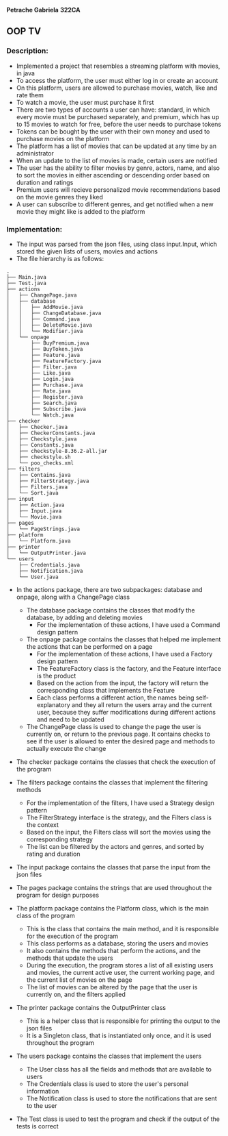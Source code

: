 **Petrache Gabriela**
**322CA**

## OOP TV

### Description:
* Implemented a project that resembles a streaming platform with movies, in java
* To access the platform, the user must either log in or create an account
* On this platform, users are allowed to purchase movies, watch, like and rate them
* To watch a movie, the user must purchase it first
* There are two types of accounts a user can have: standard, in which every movie must be purchased separately, 
and premium, which has up to 15 movies to watch for free, before the user needs to purchase tokens
* Tokens can be bought by the user with their own money and used to purchase movies on the platform
* The platform has a list of movies that can be updated at any time by an administrator
* When an update to the list of movies is made, certain users are notified
* The user has the ability to filter movies by genre, actors, name, and also to sort the movies in either ascending or
descending order based on duration and ratings
* Premium users will recieve personalized movie recommendations based on the movie genres they liked
* A user can subscribe to different genres, and get notified when a new movie they might like is added to the platform

### Implementation:
* The input was parsed from the json files, using  class input.Input, which stored the given lists of users, movies and 
actions
* The file hierarchy is as follows:
```
.
├── Main.java
├── Test.java
├── actions
│   ├── ChangePage.java
│   ├── database
│   │   ├── AddMovie.java
│   │   ├── ChangeDatabase.java
│   │   ├── Command.java
│   │   ├── DeleteMovie.java
│   │   └── Modifier.java
│   └── onpage
│       ├── BuyPremium.java
│       ├── BuyToken.java
│       ├── Feature.java
│       ├── FeatureFactory.java
│       ├── Filter.java
│       ├── Like.java
│       ├── Login.java
│       ├── Purchase.java
│       ├── Rate.java
│       ├── Register.java
│       ├── Search.java
│       ├── Subscribe.java
│       └── Watch.java
├── checker
│   ├── Checker.java
│   ├── CheckerConstants.java
│   ├── Checkstyle.java
│   ├── Constants.java
│   ├── checkstyle-8.36.2-all.jar
│   ├── checkstyle.sh
│   └── poo_checks.xml
├── filters
│   ├── Contains.java
│   ├── FilterStrategy.java
│   ├── Filters.java
│   └── Sort.java
├── input
│   ├── Action.java
│   ├── Input.java
│   └── Movie.java
├── pages
│   └── PageStrings.java
├── platform
│   └── Platform.java
├── printer
│   └── OutputPrinter.java
└── users
    ├── Credentials.java
    ├── Notification.java
    └── User.java
```

* In the actions package, there are two subpackages: database and onpage, along with a ChangePage class
  * The database package contains the classes that modify the database, by adding and deleting movies
    * For the implementation of these actions, I have used a Command design pattern
  * The onpage package contains the classes that helped me implement the actions that can be performed on a page
    * For the implementation of these actions, I have used a Factory design pattern
    * The FeatureFactory class is the factory, and the Feature interface is the product
    * Based on the action from the input, the factory will return the corresponding class that implements the Feature
    * Each class performs a different action, the names being self-explanatory and they all return the users array and
    the current user, because they suffer modifications during different actions and need to be updated
  * The ChangePage class is used to change the page the user is currently on, or return to the previous page. It contains
  checks to see if the user is allowed to enter the desired page and methods to actually execute the change

* The checker package contains the classes that check the execution of the program

* The filters package contains the classes that implement the filtering methods
  * For the implementation of the filters, I have used a Strategy design pattern
  * The FilterStrategy interface is the strategy, and the Filters class is the context
  * Based on the input, the Filters class will sort the movies using the corresponding strategy
  * The list can be filtered by the actors and genres, and sorted by rating and duration

* The input package contains the classes that parse the input from the json files

* The pages package contains the strings that are used throughout the program for design purposes

* The platform package contains the Platform class, which is the main class of the program
  * This is the class that contains the main method, and it is responsible for the execution of the program
  * This class performs as a database, storing the users and movies
  * It also contains the methods that perform the actions, and the methods that update the users
  * During the execution, the program stores a list of all existing users and movies, the current active user,
  the current working page, and the current list of movies on the page
  * The list of movies can be altered by the page that the user is currently on, and the filters applied

* The printer package contains the OutputPrinter class
  * This is a helper class that is responsible for printing the output to the json files
  * It is a Singleton class, that is instantiated only once, and it is used throughout the program

* The users package contains the classes that implement the users
  * The User class has all the fields and methods that are available to users
  * The Credentials class is used to store the user's personal information
  * The Notification class is used to store the notifications that are sent to the user
  
* The Test class is used to test the program and check if the output of the tests is correct
